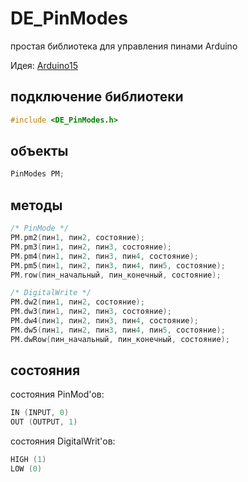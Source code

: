 # DE_PinModes
простая библиотека для управления пинами Arduino

Идея: [Arduino15](https://github.com/Arduino15)

## подключение библиотеки
```cpp
#include <DE_PinModes.h>
```
## объекты
```cpp
PinModes PM;
```
## методы
```cpp
/* PinMode */
PM.pm2(пин1, пин2, состояние);
PM.pm3(пин1, пин2, пин3, состояние);
PM.pm4(пин1, пин2, пин3, пин4, состояние);
PM.pm5(пин1, пин2, пин3, пин4, пин5, состояние);
PM.row(пин_начальный, пин_конечный, состояние);

/* DigitalWrite */
PM.dw2(пин1, пин2, состояние);
PM.dw3(пин1, пин2, пин3, состояние);
PM.dw4(пин1, пин2, пин3, пин4, состояние);
PM.dw5(пин1, пин2, пин3, пин4, пин5, состояние);
PM.dwRow(пин_начальный, пин_конечный, состояние);
```
## состояния
состояния PinMod'ов:
```cpp
IN (INPUT, 0)
OUT (OUTPUT, 1)
```
состояния DigitalWrit'ов:
```cpp
HIGH (1)
LOW (0)
```
